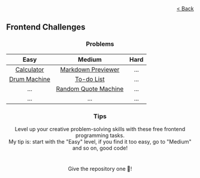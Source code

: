 <p align="right">
  <a href="../../../README.md">< Back</a>
</p>

<h2>Frontend Challenges</h2>

<h3 align="center">Problems</h3>

<div align="center">

| Easy 	| Medium 	| Hard 	|
|:---:	|:---:	|:---:	|
| [Calculator](./calculator/problem.md)	| [Markdown Previewer](./markdown-previewer/problem.md) 	| ... 	|
| [Drum Machine](./drum-machine/problem.md) 	| [To-do List](./todo-list/problem.md) 	| ... 	|
| ... 	| [Random Quote Machine](./random-quote-machine/problem.md) 	| ... 	|
| ... 	| ... 	| ... 	|

</div>

<h3 align="center">Tips</h3>

<p align="center">Level up your creative problem-solving skills with these free frontend programming tasks.
<br>
My tip is: start with the "Easy" level, if you find it too easy, go to "Medium" and so on, good code!</p>

#

<p align="center">Give the repository one 🌟!<p>
